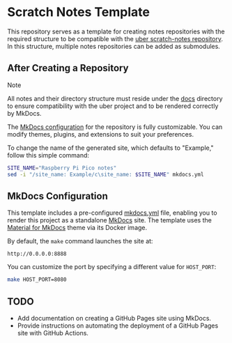 # Scratch Notes Template

This repository serves as a template for creating notes repositories with the required structure to be compatible with
the [uber scratch-notes repository](https://github.com/jcabrerizo/scratch-notes). In this structure, multiple notes
repositories can be added as submodules.

## After Creating a Repository

> [!NOTE]  
> All notes and their directory structure must reside under the [docs](./docs/) directory to ensure compatibility with
> the uber project and to be rendered correctly by MkDocs.

The [MkDocs configuration](./mkdocs.yml) for the repository is fully customizable. You can modify themes, plugins, and
extensions to suit your preferences.

To change the name of the generated site, which defaults to "Example," follow this simple command:

```bash
SITE_NAME="Raspberry Pi Pico notes"
sed -i "/site_name: Example/c\site_name: $SITE_NAME" mkdocs.yml
```

## MkDocs Configuration

This template includes a pre-configured [mkdocs.yml](./mkdocs.yml) file, enabling you to render this project as a
standalone [MkDocs](https://www.mkdocs.org/) site. The template uses
the [Material for MkDocs](https://squidfunk.github.io/mkdocs-material/) theme via its Docker image.

By default, the `make` command launches the site at:

```
http://0.0.0.0:8888
```

You can customize the port by specifying a different value for `HOST_PORT`:

```bash
make HOST_PORT=8080
```

## TODO

- Add documentation on creating a GitHub Pages site using MkDocs.
- Provide instructions on automating the deployment of a GitHub Pages site with GitHub Actions.

